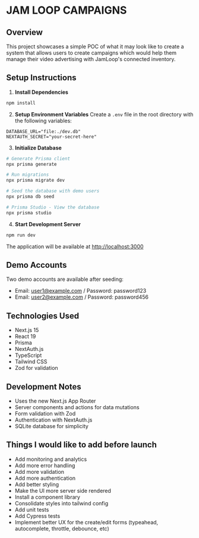 # JAM LOOP CAMPAIGNS

## Overview
This project showcases a simple POC of what it may look like to create a system that allows users to create campaigns which would help them manage their video advertising with JamLoop's connected inventory.

## Setup Instructions

1. **Install Dependencies**
```bash
npm install
```

2. **Setup Environment Variables**
Create a `.env` file in the root directory with the following variables:
```env
DATABASE_URL="file:./dev.db"
NEXTAUTH_SECRET="your-secret-here"
```

3. **Initialize Database**
```bash
# Generate Prisma client
npx prisma generate

# Run migrations
npx prisma migrate dev

# Seed the database with demo users
npx prisma db seed

# Prisma Studio - View the database
npx prisma studio
```

4. **Start Development Server**
```bash
npm run dev
```

The application will be available at [http://localhost:3000](http://localhost:3000)

## Demo Accounts
Two demo accounts are available after seeding:
- Email: user1@example.com / Password: password123
- Email: user2@example.com / Password: password456

## Technologies Used
- Next.js 15
- React 19
- Prisma
- NextAuth.js
- TypeScript
- Tailwind CSS
- Zod for validation

## Development Notes
- Uses the new Next.js App Router
- Server components and actions for data mutations
- Form validation with Zod
- Authentication with NextAuth.js
- SQLite database for simplicity

## Things I would like to add before launch
- Add monitoring and analytics
- Add more error handling
- Add more validation
- Add more authentication
- Add better styling
- Make the UI more server side rendered
- Install a component library
- Consolidate styles into tailwind config
- Add unit tests
- Add Cypress tests
- Implement better UX for the create/edit forms (typeahead, autocomplete, throttle, debounce, etc)



